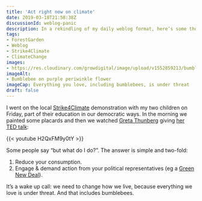 ```yaml
---
title: 'Act right now on climate'
date: 2019-03-18T21:58:38Z
discussionId: weblog-panic
description: In a rekindling of my daily weblog format, here’s some thoughts about some really important things. 
tags: 
- ForestGarden
- Weblog
- Strike4Climate
- ClimateChange
images: 
- https://res.cloudinary.com/growdigital/image/upload/v1552859213/bumblebee-4ED5F504.jpg
imageAlt: 
- Bumblebee on purple periwinkle flower
imageCap: Everything you love, including bumblebees, is under threat
draft: false
---
```


I went on the local [Strike4Climate](https://www.schoolstrike4climate.com) demonstration with my two children on Friday, part of their education in our democratic ways. In the morning we painted some placards and then we watched [Greta Thunberg](https://en.wikipedia.org/wiki/Greta_Thunberg) giving [her TED talk](https://www.ted.com/talks/greta_thunberg_the_disarming_case_to_act_right_now_on_climate/up-next):

{{< youtube H2QxFM9y0tY >}}

Some people say “but what do I do?”. The answer is simple and two-fold:

1. Reduce your consumption.
2. Engage & demand action from your political representatives (eg a [Green New Deal](https://en.wikipedia.org/wiki/Green_New_Deal)).

It’s a wake up call: we need to change how we live, because everything we love is under threat. And that includes bumblebees.

